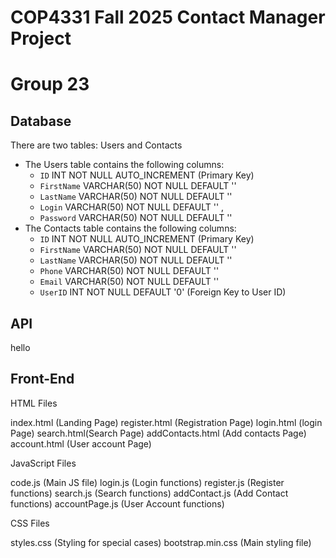 # COP4331 Fall 2025 Contact Manager Project
# Group 23

## Database

There are two tables: Users and Contacts

- The Users table contains the following columns:
    - `ID` INT NOT NULL AUTO_INCREMENT (Primary Key)
    - `FirstName` VARCHAR(50) NOT NULL DEFAULT ''
    - `LastName` VARCHAR(50) NOT NULL DEFAULT ''
    - `Login` VARCHAR(50) NOT NULL DEFAULT '' , 
    - `Password` VARCHAR(50) NOT NULL DEFAULT ''
- The Contacts table contains the following columns:
    - `ID` INT NOT NULL AUTO_INCREMENT (Primary Key)
    - `FirstName` VARCHAR(50) NOT NULL DEFAULT ''
    - `LastName` VARCHAR(50) NOT NULL DEFAULT ''
    - `Phone` VARCHAR(50) NOT NULL DEFAULT ''
    - `Email` VARCHAR(50) NOT NULL DEFAULT ''
    - `UserID` INT NOT NULL DEFAULT '0' (Foreign Key to User ID)

## API

hello

## Front-End

HTML Files

index.html (Landing  Page)
register.html (Registration Page)
login.html (login Page)
search.html(Search Page)
addContacts.html (Add contacts Page)
account.html (User account Page)

JavaScript Files

code.js (Main JS file)
login.js (Login functions)
register.js (Register functions)
search.js (Search functions)
addContact.js (Add Contact functions)
accountPage.js (User Account functions)

CSS Files

styles.css (Styling for special cases)
bootstrap.min.css (Main styling file)